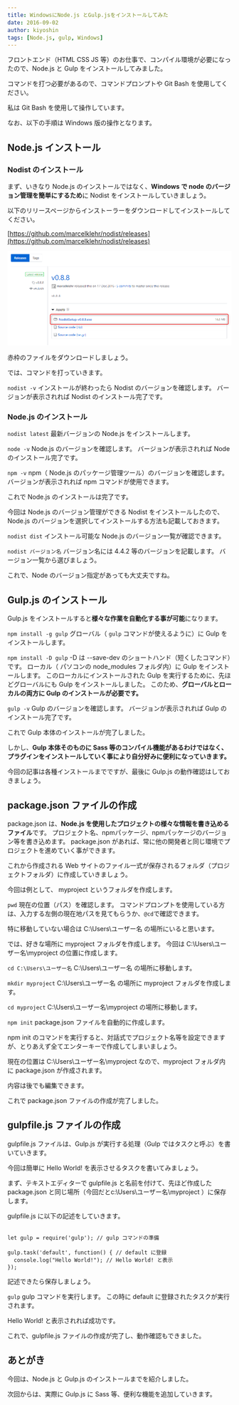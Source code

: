 ```yaml
---
title: WindowsにNode.js とGulp.jsをインストールしてみた
date: 2016-09-02
author: kiyoshin
tags: [Node.js, gulp, Windows]
---
```


フロントエンド（HTML CSS JS 等）のお仕事で、コンパイル環境が必要になったので、Node.js と Gulp をインストールしてみました。

コマンドを打つ必要があるので、コマンドプロンプトや Git Bash を使用してください。

私は Git Bash を使用して操作しています。

なお、以下の手順は Windows 版の操作となります。

## Node.js インストール

### Nodist のインストール
まず、いきなり Node.js のインストールではなく、**Windows で node のバージョン管理を簡単にするため**に Nodist をインストールしていきましょう。

以下のリリースページからインストーラーをダウンロードしてインストールしてください。

[https://github.com/marcelklehr/nodist/releases](https://github.com/marcelklehr/nodist/releases)

![](images/windows-nodejs-gulpjs-install-1.png)

赤枠のファイルをダウンロードしましょう。

では、コマンドを打っていきます。

` nodist -v `
インストールが終わったら Nodist のバージョンを確認します。
バージョンが表示されれば Nodist のインストール完了です。

### Node.js のインストール
` nodist latest `
最新バージョンの Node.js をインストールします。

` node -v `
Node.js のバージョンを確認します。
バージョンが表示されれば Node のインストール完了です。

` npm -v `
npm（ Node.js のパッケージ管理ツール）のバージョンを確認します。
バージョンが表示されれば npm コマンドが使用できます。

これで Node.js のインストールは完了です。

今回は Node.js のバージョン管理ができる Nodist をインストールしたので、Node.js のバージョンを選択してインストールする方法も記載しておきます。

` nodist dist `
インストール可能な Node.js のバージョン一覧が確認できます。

` nodist バージョン名 `
バージョン名には 4.4.2 等のバージョンを記載します。
バージョン一覧から選びましょう。

これで、Node のバージョン指定があっても大丈夫ですね。

## Gulp.js のインストール
Gulp.js をインストールすると**様々な作業を自動化する事が可能**になります。

` npm install -g gulp `
グローバル（ ` gulp ` コマンドが使えるように）に Gulp をインストールします。

` npm install -D gulp `
-D は --save-dev のショートハンド（短くしたコマンド）です。
ローカル（ パソコンの node_modules フォルダ内）に Gulp をインストールします。
このローカルにインストールされた Gulp を実行するために、先ほどグローバルにも Gulp をインストールしました。
このため、**グローバルとローカルの両方に Gulp のインストールが必要です。**

` gulp -v `
Gulp のバージョンを確認します。
バージョンが表示されれば Gulp のインストール完了です。

これで Gulp 本体のインストールが完了しました。

しかし、**Gulp 本体そのものに Sass 等のコンパイル機能があるわけではなく、プラグインをインストールしていく事により自分好みに便利になっていきます。**

今回の記事は各種インストールまでですが、最後に Gulp.js の動作確認はしておきましょう。

## package.json ファイルの作成
package.json は、**Node.js を使用したプロジェクトの様々な情報を書き込めるファイル**です。
プロジェクト名、npmパッケージ、npmパッケージのバージョン等を書き込めます。
package.json があれば、常に他の開発者と同じ環境でプロジェクトを進めていく事ができます。

これから作成される Web サイトのファイル一式が保存されるフォルダ（プロジェクトフォルダ）に作成していきましょう。 

今回は例として、 myproject というフォルダを作成します。

` pwd `
現在の位置（パス）を確認します。
コマンドプロンプトを使用している方は、入力する左側の現在地パスを見てもらうか、` @cd `で確認できます。

特に移動していない場合は C:\Users\ユーザー名 の場所にいると思います。

では、好きな場所に myproject フォルダを作成します。
今回は C:\Users\ユーザー名\myproject の位置に作成します。


` cd C:\Users\ユーザー名 `
C:\Users\ユーザー名 の場所に移動します。

` mkdir myproject `
C:\Users\ユーザー名 の場所に myproject フォルダを作成します。

` cd myproject `
C:\Users\ユーザー名\myproject の場所に移動します。

` npm init `
package.json ファイルを自動的に作成します。

npm init のコマンドを実行すると、対話式でプロジェクト名等を設定できますが、とりあえず全てエンターキーで作成してしまいましょう。

現在の位置は C:\Users\ユーザー名\myproject なので、myproject フォルダ内に package.json が作成されます。

内容は後でも編集できます。

これで package.json ファイルの作成が完了しました。

## gulpfile.js ファイルの作成
gulpfile.js ファイルは、Gulp.js が実行する処理（Gulp ではタスクと呼ぶ）を書いていきます。

今回は簡単に Hello World! を表示させるタスクを書いてみましょう。

まず、テキストエディターで gulpfile.js と名前を付けて、先ほど作成した package.json と同じ場所（今回だとc:\Users\ユーザー名\myproject ）に保存します。

gulpfile.js に以下の記述をしていきます。

```

let gulp = require('gulp'); // gulp コマンドの準備

gulp.task('default', function() { // default に登録
  console.log("Hello World!"); // Hello World! と表示
});

```

記述できたら保存しましょう。

` gulp `
gulp コマンドを実行します。
この時に default に登録されたタスクが実行されます。

Hello World! と表示されれば成功です。

これで、gulpfile.js ファイルの作成が完了し、動作確認もできました。

## あとがき
今回は、Node.js と Gulp.js のインストールまでを紹介しました。

次回からは、実際に Gulp.js に Sass 等、便利な機能を追加していきます。 